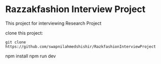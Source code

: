 # Razzakfashion Interview Project

This project for interviewing Research Project

clone this project:

```
git clone https://github.com/swapnilahmedshishir/RazkfashionInterviewProject
```

npm install
npm run dev
